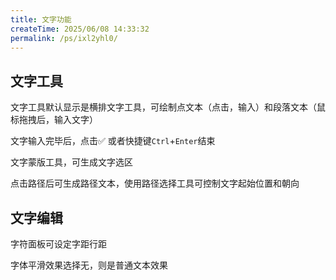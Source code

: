 ```yaml
---
title: 文字功能
createTime: 2025/06/08 14:33:32
permalink: /ps/ixl2yhl0/
---
```

## 文字工具

文字工具默认显示是横排文字工具，可绘制点文本（点击，输入）和段落文本（鼠标拖拽后，输入文字）

文字输入完毕后，点击✅ 或者快捷键`Ctrl`+`Enter`结束

文字蒙版工具，可生成文字选区

点击路径后可生成路径文本，使用路径选择工具可控制文字起始位置和朝向

## 文字编辑

字符面板可设定字距行距

字体平滑效果选择无，则是普通文本效果